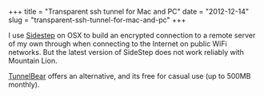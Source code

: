 +++
title = "Transparent ssh tunnel for Mac and PC"
date = "2012-12-14"
slug = "transparent-ssh-tunnel-for-mac-and-pc"
+++




I use [Sidestep](http://chetansurpur.com/projects/sidestep/) on OSX to build an encrypted connection to a remote server of my own through when connecting to the Internet on public WiFi networks.  But the latest version of SideStep does not work reliably with Mountain Lion.

[TunnelBear](http://tunnelbear.com) offers an alternative, and its free for casual use (up to 500MB monthly).


